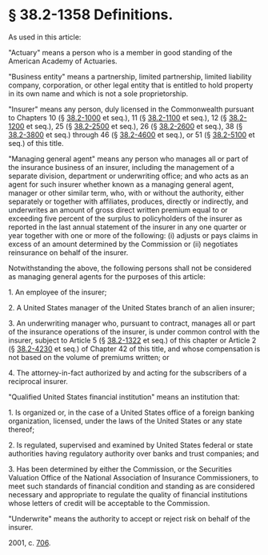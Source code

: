 # § 38.2-1358 Definitions.

<p>As used in this article:</p><p>"Actuary" means a person who is a member in good standing of the American Academy of Actuaries.</p><p>"Business entity" means a partnership, limited partnership, limited liability company, corporation, or other legal entity that is entitled to hold property in its own name and which is not a sole proprietorship.</p><p>"Insurer" means any person, duly licensed in the Commonwealth pursuant to Chapters 10 (§ <a href='http://law.lis.virginia.gov/vacode/38.2-1000/'>38.2-1000</a> et seq.), 11 (§ <a href='http://law.lis.virginia.gov/vacode/38.2-1100/'>38.2-1100</a> et seq.), 12 (§ <a href='http://law.lis.virginia.gov/vacode/38.2-1200/'>38.2-1200</a> et seq.), 25 (§ <a href='http://law.lis.virginia.gov/vacode/38.2-2500/'>38.2-2500</a> et seq.), 26 (§ <a href='http://law.lis.virginia.gov/vacode/38.2-2600/'>38.2-2600</a> et seq.), 38 (§ <a href='http://law.lis.virginia.gov/vacode/38.2-3800/'>38.2-3800</a> et seq.) through 46 (§ <a href='http://law.lis.virginia.gov/vacode/38.2-4600/'>38.2-4600</a> et seq.), or 51 (§ <a href='http://law.lis.virginia.gov/vacode/38.2-5100/'>38.2-5100</a> et seq.) of this title.</p><p>"Managing general agent" means any person who manages all or part of the insurance business of an insurer, including the management of a separate division, department or underwriting office; and who acts as an agent for such insurer whether known as a managing general agent, manager or other similar term, who, with or without the authority, either separately or together with affiliates, produces, directly or indirectly, and underwrites an amount of gross direct written premium equal to or exceeding five percent of the surplus to policyholders of the insurer as reported in the last annual statement of the insurer in any one quarter or year together with one or more of the following: (i) adjusts or pays claims in excess of an amount determined by the Commission or (ii) negotiates reinsurance on behalf of the insurer.</p><p>Notwithstanding the above, the following persons shall not be considered as managing general agents for the purposes of this article:</p><p>1. An employee of the insurer;</p><p>2. A United States manager of the United States branch of an alien insurer;</p><p>3. An underwriting manager who, pursuant to contract, manages all or part of the insurance operations of the insurer, is under common control with the insurer, subject to Article 5 (§ <a href='http://law.lis.virginia.gov/vacode/38.2-1322/'>38.2-1322</a> et seq.) of this chapter or Article 2 (§ <a href='http://law.lis.virginia.gov/vacode/38.2-4230/'>38.2-4230</a> et seq.) of Chapter 42 of this title, and whose compensation is not based on the volume of premiums written; or</p><p>4. The attorney-in-fact authorized by and acting for the subscribers of a reciprocal insurer.</p><p>"Qualified United States financial institution" means an institution that:</p><p>1. Is organized or, in the case of a United States office of a foreign banking organization, licensed, under the laws of the United States or any state thereof;</p><p>2. Is regulated, supervised and examined by United States federal or state authorities having regulatory authority over banks and trust companies; and</p><p>3. Has been determined by either the Commission, or the Securities Valuation Office of the National Association of Insurance Commissioners, to meet such standards of financial condition and standing as are considered necessary and appropriate to regulate the quality of financial institutions whose letters of credit will be acceptable to the Commission.</p><p>"Underwrite" means the authority to accept or reject risk on behalf of the insurer.</p><p>2001, c. <a href='http://lis.virginia.gov/cgi-bin/legp604.exe?011+ful+CHAP0706'>706</a>.</p>